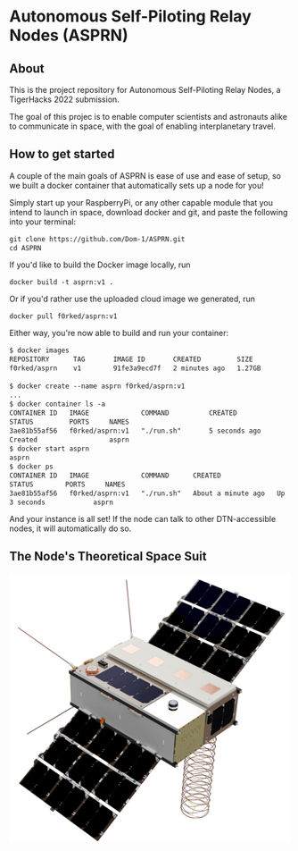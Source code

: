 # Autonomous Self-Piloting Relay Nodes (ASPRN)

## About
This is the project repository for Autonomous Self-Piloting Relay Nodes, a TigerHacks 2022 submission.

The goal of this projec is to enable computer scientists and astronauts alike to communicate in space, with the goal of enabling interplanetary travel.

## How to get started
A couple of the main goals of ASPRN is ease of use and ease of setup, so we built a docker container that automatically sets up a node for you!

Simply start up your RaspberryPi, or any other capable module that you intend to launch in space, download docker and git, and paste the following into your terminal:
```
git clone https://github.com/Dom-1/ASPRN.git
cd ASPRN
```

If you'd like to build the Docker image locally, run
```
docker build -t asprn:v1 .
```

Or if you'd rather use the uploaded cloud image we generated, run
```
docker pull f0rked/asprn:v1
```

Either way, you're now able to build and run your container:
```
$ docker images
REPOSITORY      TAG       IMAGE ID       CREATED         SIZE
f0rked/asprn    v1        91fe3a9ecd7f   2 minutes ago   1.27GB                                                                                                      

$ docker create --name asprn f0rked/asprn:v1
...
$ docker container ls -a
CONTAINER ID   IMAGE             COMMAND          CREATED         STATUS         PORTS     NAMES
3ae81b55af56   f0rked/asprn:v1   "./run.sh"       5 seconds ago   Created                  asprn
$ docker start asprn
asprn
$ docker ps 
CONTAINER ID   IMAGE             COMMAND      CREATED              STATUS        PORTS     NAMES
3ae81b55af56   f0rked/asprn:v1   "./run.sh"   About a minute ago   Up 3 seconds            asprn
```

And your instance is all set! If the node can talk to other DTN-accessible nodes, it will automatically do so.

## The Node's Theoretical Space Suit

![Picture of ship](https://github.com/Dom-1/ASPRN/blob/main/ASPRNModule.webp?raw=true)
